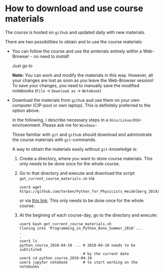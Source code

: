 # How to download and use course materials

The course is hosted on `github` and updated daily with new materials.

There are two possibilities to obtain and to use the course materials:

- You can follow the course and use the amterials entirely within a
  Web-Browser - no need to *install*!

  Just go to

  **Note:** You can work and modify the materials in this way.
    However, all your changes are lost as soon as you leave the
    Web-Browser session! To save your changes, you need to manually
    save the modified notebooks (`File` -> `Download as` ->
    `Notebook`)

- Download the materials from `github` aud use them on your own computer
  (CIP-pool or own laptop). This is definitely preferred to the option above.

  In the following, I describe necessary steps in a
  `Unix/Linux/OSX`-enviroenment. Please ask me for `Windows`-

  Those familiar with `git` and `github` should download and
  administrate the course materials with `git`-commands.

  A way to obtain the materials easily without `git`-knowledge is:

  1. Create a directory, where you want to store course materials. This
  only needs to be done once for the whole course.

  2. Go to that directory and execute and download the script
     `get_current_course_materials.sh` via

     ```
     user$ wget https://github.com/terben/Python_for_Physicists_Heidelberg_2019/raw/master/retrieve_materials/get_current_course_materials.sh
     ```

     or via [this link](https://github.com/terben/Python_for_Physicists_Heidelberg_2019/raw/master/retrieve_materials/get_current_course_materials.sh). This only needs to be done once for the whole
     course.

  3. At the begining of each course-day, go to the directory and execute:

     ```
     user$ bash get_current_course_materials.sh
     Cloning into 'Programming_in_Python_Bonn_Summer_2018'...
     .
     .
     user$ ls
     python_course_2018-04-10 ... # 2018-04-10 needs to be subtituted
                                  # by the current date
     user$ cd python_course_2018-04-10
     user$ jupyter notebook       # to start working on the notebooks
     ```

